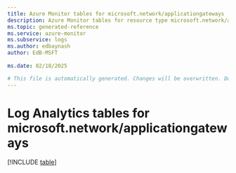 ```yaml
---
title: Azure Monitor tables for microsoft.network/applicationgateways
description: Azure Monitor tables for resource type microsoft.network/applicationgateways
ms.topic: generated-reference
ms.service: azure-monitor
ms.subservice: logs
ms.author: edbaynash
author: EdB-MSFT
   
ms.date: 02/18/2025

# This file is automatically generated. Changes will be overwritten. Do not change this file directly.
---
```


# Log Analytics tables for microsoft.network/applicationgateways  

[!INCLUDE [table](~/reusable-content/ce-skilling/azure/includes/azure-monitor/reference/tables/microsoft-network_applicationgateways-include.md)]

